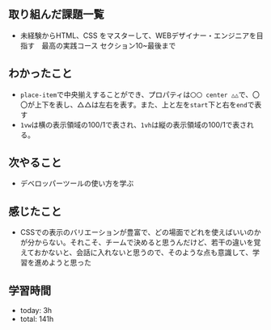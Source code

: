  ##  取り組んだ課題一覧

- 未経験からHTML、CSS をマスターして、WEBデザイナー・エンジニアを目指す　最高の実践コース セクション10~最後まで

 ##  わかったこと

- `place-item`で中央揃えすることができ、プロパティは`〇〇 center △△`で、〇〇が上下を表し、△△は左右を表す。また、上と左を`start`下と右を`end`で表す
- `1vw`は横の表示領域の100/1で表され、`1vh`は縦の表示領域の100/1で表される。

 ##  次やること

- デベロッパーツールの使い方を学ぶ

 ##  感じたこと

- CSSでの表示のバリエーションが豊富で、どの場面でどれを使えばいいのかが分からない。それこそ、チームで決めると思うんだけど、若干の違いを覚えておかないと、会話に入れないと思うので、そのような点も意識して、学習を進めようと思った

 ##  学習時間
- today: 3h
- total: 141h
